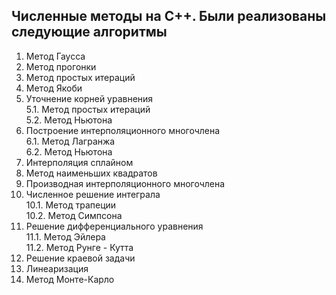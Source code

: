 

##  **Численные методы на С++. Были реализованы следующие алгоритмы**

1. Метод Гаусса  
2. Метод прогонки  
3. Метод простых итераций  
4. Метод Якоби
5. Уточнение корней уравнения  
5.1. Метод простых итераций  
5.2. Метод Ньютона  
6. Построение интерполяционного многочлена  
6.1. Метод Лагранжа  
6.2. Метод Ньютона  
7. Интерполяция сплайном  
8. Метод наименьших квадратов  
9. Производная интерполяционного многочлена   
10. Численное решение интеграла  
10.1. Метод трапеции  
10.2. Метод Симпсона  
11. Решение дифференциального уравнения  
11.1. Метод Эйлера  
11.2. Метод Рунге - Кутта  
12. Решение краевой задачи  
13. Линеаризация  
14. Метод Монте-Карло   













